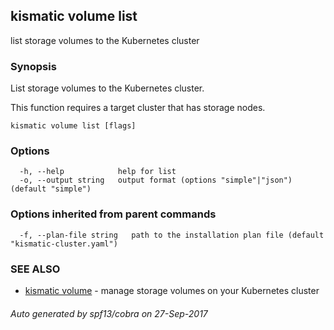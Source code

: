 ## kismatic volume list

list storage volumes to the Kubernetes cluster

### Synopsis


List storage volumes to the Kubernetes cluster.

This function requires a target cluster that has storage nodes.

```
kismatic volume list [flags]
```

### Options

```
  -h, --help            help for list
  -o, --output string   output format (options "simple"|"json") (default "simple")
```

### Options inherited from parent commands

```
  -f, --plan-file string   path to the installation plan file (default "kismatic-cluster.yaml")
```

### SEE ALSO
* [kismatic volume](kismatic_volume.md)	 - manage storage volumes on your Kubernetes cluster

###### Auto generated by spf13/cobra on 27-Sep-2017
